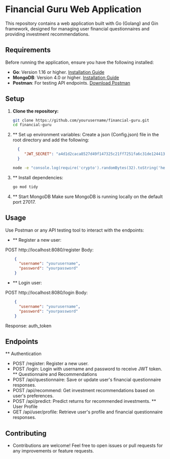 # Financial Guru Web Application

This repository contains a web application built with Go (Golang) and Gin framework, designed for managing user financial questionnaires and providing investment recommendations.

## Requirements

Before running the application, ensure you have the following installed:

- **Go**: Version 1.16 or higher. [Installation Guide](https://golang.org/doc/install)
- **MongoDB**: Version 4.0 or higher. [Installation Guide](https://docs.mongodb.com/manual/installation)
- **Postman**: For testing API endpoints. [Download Postman](https://www.postman.com/downloads/)

## Setup

1. **Clone the repository:**

   ```bash
   git clone https://github.com/yourusername/financial-guru.git
   cd financial-guru

2. ** Set up environment variables:
    Create a json (Config.json) file in the root directory and add the following:
     ```JSON
       {
          "JWT_SECRET": "a4d1d2caca8527d49f147325c21ff7251fa6c31de1244136b9513c69ec592a52"
       }
     ```
   
     ```bash
     node -e "console.log(require('crypto').randomBytes(32).toString('hex'))"
     
3. ** Install dependencies:
   ```bash
   go mod tidy

3. ** Start MongoDB
   Make sure MongoDB is running locally on the default port 27017.


## Usage

Use Postman or any API testing tool to interact with the endpoints:

- ** Register a new user:

POST http://localhost:8080/register
Body:
  ```JSON
      {
        "username": "yourusername",
        "password": "yourpassword"
      }
 ```
 
  - ** Login user:

POST http://localhost:8080/login
Body:
  ```JSON
      {
        "username": "yourusername",
        "password": "yourpassword"
      }
  ```

Response: auth_token


## Endpoints

** Authentication
- POST /register: Register a new user.
- POST /login: Login with username and password to receive JWT token.
** Questionnaire and Recommendations
- POST /api/questionnaire: Save or update user's financial questionnaire responses.
- POST /api/recommend: Get investment recommendations based on user's preferences.
- POST /api/predict: Predict returns for recommended investments.
** User Profile
- GET /api/user/profile: Retrieve user's profile and financial questionnaire responses.


## Contributing
- Contributions are welcome! Feel free to open issues or pull requests for any improvements or feature requests.

      





